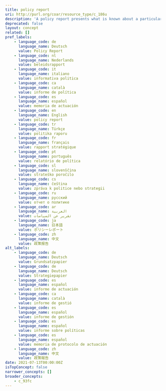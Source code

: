 ```yaml
---
title: policy report
uri: http://purl.org/coar/resource_type/c_186u
description: 'A policy report presents what is known about a particular issue or problem. It assembles facts and evidence to help readers understand complex issues and form a response. It might aim to be neutral, or it might aim to persuade readers in a particular direction. [Source: https://www.uow.edu.au/student/learning-co-op/assessments/policy-report/#]'
deprecated: false
layout: concept
related: []
pref_labels:
    - language_code: de
      language_name: Deutsch
      value: Policy Report
    - language_code: nl
      language_name: Nederlands
      value: beleidsrapport
    - language_code: it
      language_name: italiano
      value: informativa politica
    - language_code: ca
      language_name: català
      value: informe de política
    - language_code: es
      language_name: español
      value: memoria de actuación
    - language_code: en
      language_name: English
      value: policy report
    - language_code: tr
      language_name: Türkçe
      value: politika raporu
    - language_code: fr
      language_name: français
      value: rapport stratégique
    - language_code: pt
      language_name: português
      value: relatório de política
    - language_code: sl
      language_name: slovenščina
      value: strateško poročilo
    - language_code: cs
      language_name: čeština
      value: zpráva k politice nebo strategii
    - language_code: ru
      language_name: русский
      value: отчет о политике
    - language_code: ar
      language_name: العربية
      value: تقرير عن السياسات
    - language_code: ja
      language_name: 日本語
      value: ポリシーレポート
    - language_code: zh
      language_name: 中文
      value: 政策报告
alt_labels:
    - language_code: de
      language_name: Deutsch
      value: Grundsatzpapier
    - language_code: de
      language_name: Deutsch
      value: Strategiepapier
    - language_code: es
      language_name: español
      value: informe de actuación
    - language_code: ca
      language_name: català
      value: informe de gestió
    - language_code: es
      language_name: español
      value: informe de gestión
    - language_code: es
      language_name: español
      value: informe sobre políticas
    - language_code: es
      language_name: español
      value: memoria de protocolo de actuación
    - language_code: zh
      language_name: 中文
      value: 政策報告
date: 2021-07-13T00:00:00Z
isTopConcept: false
narrower_concepts: []
broader_concepts:
    - c_93fc
---
```


